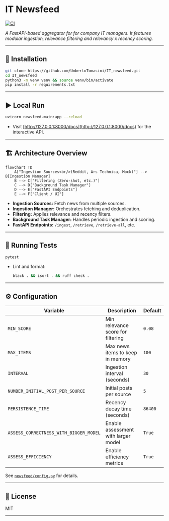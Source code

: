 # IT Newsfeed

[![CI](https://github.com/UmbertoTomasini/IT_newsfeed/actions/workflows/ci.yml/badge.svg)](https://github.com/UmbertoTomasini/IT_newsfeed/actions/workflows/ci.yml)

*A FastAPI-based aggregator for for company IT managers. It features modular ingestion, relevance filtering and relevancy x recency scoring.*

---

## 🚀 Installation

```bash
git clone https://github.com/UmbertoTomasini/IT_newsfeed.git
cd IT_newsfeed
python3 -m venv venv && source venv/bin/activate
pip install -r requirements.txt
```

---

## ▶️ Local Run

```bash
uvicorn newsfeed.main:app --reload
```
- Visit [http://127.0.0.1:8000/docs](http://127.0.0.1:8000/docs) for the interactive API.

---

## 🏗️ Architecture Overview

```mermaid
flowchart TD
    A["Ingestion Sources<br/>(Reddit, Ars Technica, Mock)"] --> B[Ingestion Manager]
    B --> C["Filtering (Zero-shot, etc.)"]
    C --> D["Background Task Manager"]
    D --> E["FastAPI Endpoints"]
    E --> F["Client / UI"]
```

- **Ingestion Sources:** Fetch news from multiple sources.
- **Ingestion Manager:** Orchestrates fetching and deduplication.
- **Filtering:** Applies relevance and recency filters.
- **Background Task Manager:** Handles periodic ingestion and scoring.
- **FastAPI Endpoints:** `/ingest`, `/retrieve`, `/retrieve-all`, etc.

---

## 🧪 Running Tests

```bash
pytest
```

- Lint and format:
  ```bash
  black . && isort . && ruff check .
  ```

---

## ⚙️ Configuration

| Variable                          | Description                                              | Default      |
|------------------------------------|----------------------------------------------------------|--------------|
| `MIN_SCORE`                       | Min relevance score for filtering                        | `0.08`       |
| `MAX_ITEMS`                       | Max news items to keep in memory                         | `100`        |
| `INTERVAL`                        | Ingestion interval (seconds)                             | `30`         |
| `NUMBER_INITIAL_POST_PER_SOURCE`   | Initial posts per source                                 | `5`          |
| `PERSISTENCE_TIME`                | Recency decay time (seconds)                             | `86400`      |
| `ASSESS_CORRECTNESS_WITH_BIGGER_MODEL` | Enable assessment with larger model                 | `True`       |
| `ASSESS_EFFICIENCY`               | Enable efficiency metrics                                | `True`       |

See [`newsfeed/config.py`](newsfeed/config.py) for details.

---

## 📄 License

MIT

---
